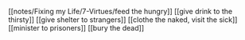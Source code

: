 [[notes/Fixing my Life/7-Virtues/feed the hungry]]
[[give drink to the thirsty]]
[[give shelter to strangers]]
[[clothe the naked, visit the sick]]
[[minister to prisoners]]
[[bury the dead]]
